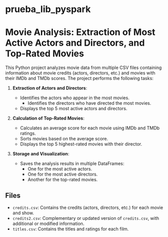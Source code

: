 # prueba_lib_pyspark

# Movie Analysis: Extraction of Most Active Actors and Directors, and Top-Rated Movies

This Python project analyzes movie data from multiple CSV files containing information about movie credits (actors, directors, etc.) and movies with their IMDb and TMDb scores. The project performs the following tasks:

1. **Extraction of Actors and Directors**:
   - Identifies the actors who appear in the most movies.
     - Identifies the directors who have directed the most movies.
   - Displays the top 5 most active actors and directors.

2. **Calculation of Top-Rated Movies**:
   - Calculates an average score for each movie using IMDb and TMDb ratings.
   - Sorts movies based on the average score.
   - Displays the top 5 highest-rated movies with their director.

3. **Storage and Visualization**:
   - Saves the analysis results in multiple DataFrames:
     - One for the most active actors.
     - One for the most active directors.
     - Another for the top-rated movies.

## Files
- `credits.csv`: Contains the credits (actors, directors, etc.) for each movie and show.
- `credits2.csv`: Complementary or updated version of `credits.csv`, with additional or modified information.
- `titles.csv`: Contains the titles and ratings for each film.
